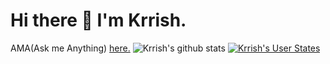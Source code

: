 # Hi there 👋 I'm Krrish.
AMA(Ask me Anything) [here.](https://github.com/Krrishdhaneja/Krrishdhaneja/discussions)
![Krrish's github stats](https://github-readme-stats.vercel.app/api?username=Krrishdhaneja&show_icons=true&theme=default)
[![Krrish's User States](https://github-readme-stats.vercel.app/api/top-langs/?username=Krrishdhaneja&layout=compact&card_width=445)](https://github.com/Krrishdhaneja)
<!--
**Krrishdhaneja/Krrishdhaneja** is a ✨ _special_ ✨ repository because its `README.md` (this file) appears on your GitHub profile.

Here are some ideas to get you started:

- 🔭 I’m currently working on ...
- 🌱 I’m currently learning ...
- 👯 I’m looking to collaborate on ...
- 🤔 I’m looking for help with ...
- 💬 Ask me about ...
- 📫 How to reach me: ...
- 😄 Pronouns: ...
- ⚡ Fun fact: ...
-->
